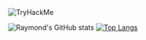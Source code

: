 <img src="https://tryhackme-badges.s3.amazonaws.com/duckygoh.png" alt="TryHackMe">

![Raymond's GitHub stats](https://github-readme-stats.vercel.app/api?username=duckygoh&count_private=true&show_icons=true&theme=radical)
[![Top Langs](https://github-readme-stats.vercel.app/api/top-langs/?username=duckygoh&hide=Jupyter-Notebook,CSS,scss&layout=compact&theme=radical&langs_count=10&exclude_repo=Richter-s-Predictor-Modeling-Earthquake-Damage)](https://github.com/anuraghazra/github-readme-stats)
